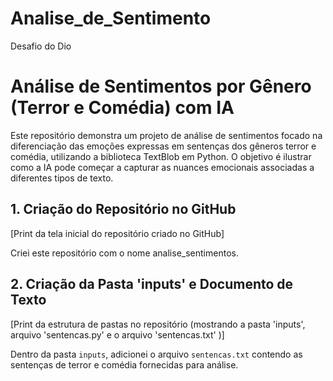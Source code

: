 # Analise_de_Sentimento
Desafio do Dio


# Análise de Sentimentos por Gênero (Terror e Comédia) com IA

Este repositório demonstra um projeto de análise de sentimentos focado na diferenciação das emoções expressas em sentenças dos gêneros terror e comédia, utilizando a biblioteca TextBlob em Python. O objetivo é ilustrar como a IA pode começar a capturar as nuances emocionais associadas a diferentes tipos de texto.

## 1. Criação do Repositório no GitHub

[Print da tela inicial do repositório criado no GitHub]

Criei este repositório com o nome analise_sentimentos.

## 2. Criação da Pasta 'inputs' e Documento de Texto

[Print da estrutura de pastas no repositório (mostrando a pasta 'inputs', arquivo 'sentencas.py' e o arquivo 'sentencas.txt' )]

Dentro da pasta `inputs`, adicionei o arquivo `sentencas.txt` contendo as sentenças de terror e comédia fornecidas para análise.
